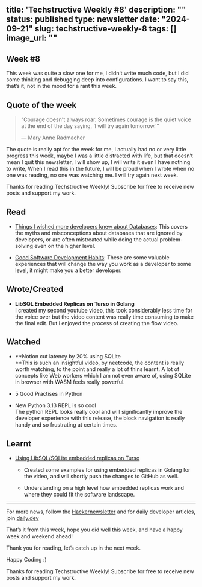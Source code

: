 title: 'Techstructive Weekly #8'
description: ""
status: published
type: newsletter
date: "2024-09-21"
slug: techstructive-weekly-8
tags: []
image_url: ""
---

## Week #8

This week was quite a slow one for me, I didn’t write much code, but I did some thinking and debugging deep into configurations. I want to say this, that’s it, not in the mood for a rant this week.

## Quote of the week

> “Courage doesn't always roar. Sometimes courage is the quiet voice at the end of the day saying, ‘I will try again tomorrow.’”
> 
> — Mary Anne Radmacher

The quote is really apt for the week for me, I actually had no or very little progress this week, maybe I was a little distracted with life, but that doesn’t mean I quit this newsletter, I will show up, I will write it even I have nothing to write, When I read this in the future, I will be proud when I wrote when no one was reading, no one was watching me. I will try again next week.

Thanks for reading Techstructive Weekly! Subscribe for free to receive new posts and support my work.

## Read

* [Things I wished more developers knew about Databases](https://rakyll.medium.com/things-i-wished-more-developers-knew-about-databases-2d0178464f78): This covers the myths and misconceptions about databases that are ignored by developers, or are often mistreated while doing the actual problem-solving even on the higher level.
    
* [Good Software Development Habits](https://zarar.dev/good-software-development-habits/?ref=dailydev): These are some valuable experiences that will change the way you work as a developer to some level, it might make you a better developer.
    

## Wrote/Created

* **LibSQL Embedded Replicas on Turso in Golang**  
    I created my second youtube video, this took considerably less time for the voice over but the video content was really time consuming to make the final edit. But i enjoyed the process of creating the flow video.
    

## Watched

* **Notion cut latency by 20% using SQLite  
    **This is such an insightful video, by neetcode, the content is really worth watching, to the point and really a lot of thins learnt. A lot of concepts like Web workers which I am not even aware of, using SQLite in browser with WASM feels really powerful.
    
* 5 Good Practises in Python  
    
* New Python 3.13 REPL is so cool  
    The python REPL looks really cool and will significantly improve the developer experience with this release, the block navigation is really handy and so frustrating at certain times.
    

## Learnt

* [Using LibSQL/SQLite embedded replicas on Turso](https://docs.turso.tech/features/embedded-replicas/introduction)
    
    * Created some examples for using embedded replicas in Golang for the video, and will shortly push the changes to GitHub as well.
        
    * Understanding on a high level how embedded replicas work and where they could fit the software landscape.
        

---

For more news, follow the [Hackernewsletter](https://buttondown.com/hacker-newsletter/archive/hacker-newsletter-716/) and for daily developer articles, join [daily.dev](http://daily.dev)

That’s it from this week, hope you did well this week, and have a happy week and weekend ahead!

Thank you for reading, let’s catch up in the next week.

Happy Coding :)

Thanks for reading Techstructive Weekly! Subscribe for free to receive new posts and support my work.
